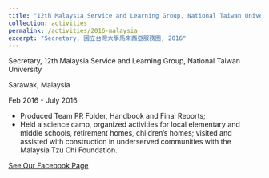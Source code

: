 ```yaml
---
title: "12th Malaysia Service and Learning Group, National Taiwan University"
collection: activities
permalink: /activities/2016-malaysia
excerpt: "Secretary, 國立台灣大學馬來西亞服務團, 2016"
---
```


Secretary, 12th Malaysia Service and Learning Group, National Taiwan University

Sarawak, Malaysia

Feb 2016 - July 2016

- Produced Team PR Folder, Handbook and Final Reports;
- Held a science camp, organized activities for local elementary and middle schools, retirement homes, children’s homes;
visited and assisted with construction in underserved communities with the Malaysia Tzu Chi Foundation.

[See Our Facebook Page](https://www.facebook.com/NTUMalaysiaServiceLearning/)
